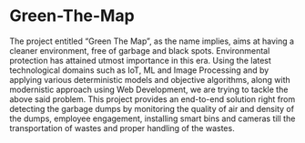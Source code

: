 # Green-The-Map

  The project entitled “Green The Map”, as the name implies, aims at having a cleaner environment, free of garbage and black spots. Environmental protection has attained utmost importance in this era. Using the latest technological domains such as IoT, ML and Image Processing and by applying various deterministic models and objective algorithms, along with modernistic approach using Web Development, we are trying to tackle the above said problem. This project provides an end-to-end solution right from detecting the garbage dumps by monitoring the quality of air and density of the dumps, employee engagement, installing smart bins and cameras till the transportation of wastes and proper handling of the wastes.

